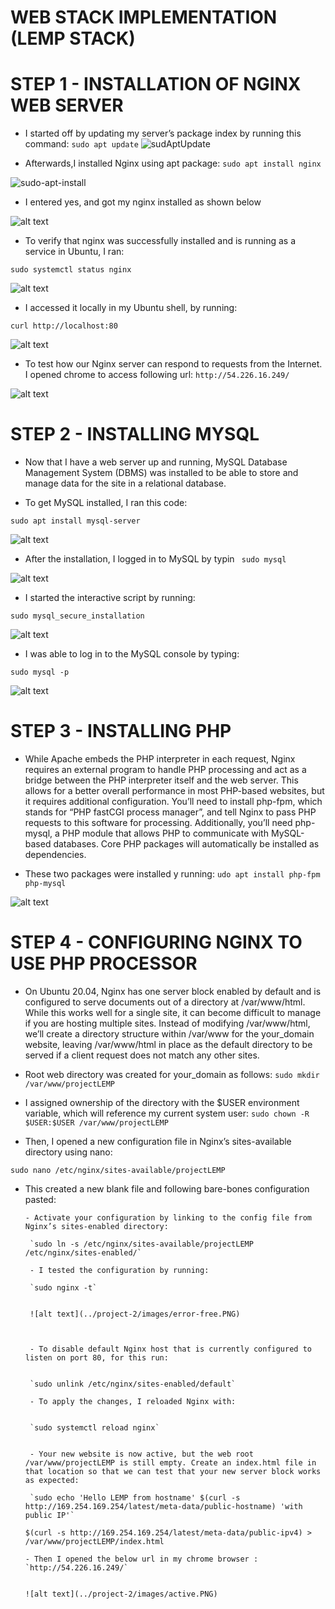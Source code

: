 # WEB STACK IMPLEMENTATION (LEMP STACK)

# STEP 1 - INSTALLATION OF NGINX WEB SERVER

- I started off by updating my server’s package index by running this command:
  `sudo apt update`
  ![sudAptUpdate](./images/sudo-apt-update.PNG)

- Afterwards,I installed Nginx using apt package:
  `sudo apt install nginx`

![sudo-apt-install](./images/nginx-install-yes.PNG)

- I entered yes, and got my nginx installed as shown below

![alt text](./images/nginx-install-final.PNG)

- To verify that nginx was successfully installed and is running as a service in Ubuntu, I ran:

`sudo systemctl status nginx`

![alt text](./images/verify-nginx-install.PNG)

- I accessed it locally in my Ubuntu shell, by running:

`curl http://localhost:80`

![alt text](./images/ubuntu-access.PNG)

- To test how our Nginx server can respond to requests from the Internet. I opened chrome to access following url:
  `http://54.226.16.249/`

![alt text](./images/Chrome-url-access.PNG)

# STEP 2 - INSTALLING MYSQL

- Now that I have a web server up and running, MySQL Database Management System (DBMS) was installed to be able to store and manage data for the site in a relational database.

- To get MySQL installed, I ran this code:

`sudo apt install mysql-server`

![alt text](../project-2/images/mysql-install.PNG)

- After the installation, I logged in to MySQL by typin
  ` sudo mysql`

![alt text](../project-2/images/mysql-logged-in.PNG)

- I started the interactive script by running:

`sudo mysql_secure_installation`

![alt text](../project-2/images/script-interaction.PNG)

- I was able to log in to the MySQL console by typing:

`sudo mysql -p`

![alt text](../project-2/images/final.PNG)

# STEP 3 - INSTALLING PHP

- While Apache embeds the PHP interpreter in each request, Nginx requires an external program to handle PHP processing and act as a bridge between the PHP interpreter itself and the web server. This allows for a better overall performance in most PHP-based websites, but it requires additional configuration. You’ll need to install php-fpm, which stands for “PHP fastCGI process manager”, and tell Nginx to pass PHP requests to this software for processing. Additionally, you’ll need php-mysql, a PHP module that allows PHP to communicate with MySQL-based databases. Core PHP packages will automatically be installed as dependencies.

- These two packages were installed y running:
  `udo apt install php-fpm php-mysql`

![alt text](../project-2/images/php-install.PNG)


# STEP 4 - CONFIGURING NGINX TO USE PHP PROCESSOR

- On Ubuntu 20.04, Nginx has one server block enabled by default and is configured to serve documents out of a directory at /var/www/html. While this works well for a single site, it can become difficult to manage if you are hosting multiple sites. Instead of modifying /var/www/html, we’ll create a directory structure within /var/www for the your_domain website, leaving /var/www/html in place as the default directory to be served if a client request does not match any other sites.

- Root web directory was created for your_domain as follows:
  `sudo mkdir /var/www/projectLEMP`

- I assigned ownership of the directory with the $USER environment variable, which will reference my current system user:
`sudo chown -R $USER:$USER /var/www/projectLEMP`

- Then, I opened a new configuration file in Nginx’s sites-available directory using nano:

`sudo nano /etc/nginx/sites-available/projectLEMP`

- This created a new blank file and following bare-bones configuration pasted:

      - Activate your configuration by linking to the config file from Nginx’s sites-enabled directory:

       `sudo ln -s /etc/nginx/sites-available/projectLEMP /etc/nginx/sites-enabled/`

       - I tested the configuration by running:

       `sudo nginx -t`

      
       ![alt text](../project-2/images/error-free.PNG)



       - To disable default Nginx host that is currently configured to listen on port 80, for this run:


       `sudo unlink /etc/nginx/sites-enabled/default`

       - To apply the changes, I reloaded Nginx with:


       `sudo systemctl reload nginx`


       - Your new website is now active, but the web root /var/www/projectLEMP is still empty. Create an index.html file in that location so that we can test that your new server block works as expected:

       `sudo echo 'Hello LEMP from hostname' $(curl -s http://169.254.169.254/latest/meta-data/public-hostname) 'with public IP'`

  `$(curl -s http://169.254.169.254/latest/meta-data/public-ipv4) > /var/www/projectLEMP/index.html`

      - Then I opened the below url in my chrome browser :
      `http://54.226.16.249/`

      
      ![alt text](../project-2/images/active.PNG)

